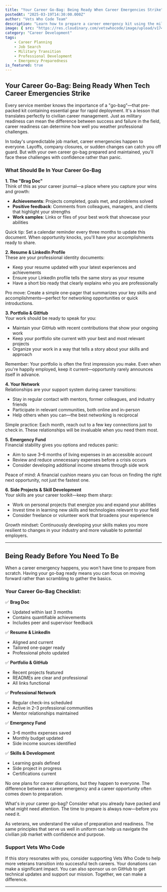```yaml
---
title: "Your Career Go-Bag: Being Ready When Career Emergencies Strike"
postedAt: "2025-03-19T14:30:00.000Z"
author: "Vets Who Code Team"
description: "Learn how to prepare a career emergency kit using the military go-bag concept to stay ready for unexpected job transitions."
image: { src: "https://res.cloudinary.com/vetswhocode/image/upload/v1742570517/go-bag.jpg" }
category: "Career Development"
tags:
    - Career Planning
    - Job Search
    - Military Transition
    - Professional Development
    - Emergency Preparedness
is_featured: true
---
```


## Your Career Go-Bag: Being Ready When Tech Career Emergencies Strike

Every service member knows the importance of a "go-bag"—that pre-packed kit containing essential gear for rapid deployment. It's a lesson that translates perfectly to civilian career management. Just as military readiness can mean the difference between success and failure in the field, career readiness can determine how well you weather professional challenges.

In today's unpredictable job market, career emergencies happen to everyone. Layoffs, company closures, or sudden changes can catch you off guard. But with your own career go-bag prepared and maintained, you'll face these challenges with confidence rather than panic.

### What Should Be In Your Career Go-Bag

**1. The "Brag Doc"**  
Think of this as your career journal—a place where you capture your wins and growth:
- **Achievements**: Projects completed, goals met, and problems solved  
- **Positive feedback**: Comments from colleagues, managers, and clients that highlight your strengths  
- **Work samples**: Links or files of your best work that showcase your abilities  

Quick tip: Set a calendar reminder every three months to update this document. When opportunity knocks, you'll have your accomplishments ready to share.

**2. Resume & LinkedIn Profile**  
These are your professional identity documents:
- Keep your resume updated with your latest experiences and achievements  
- Ensure your LinkedIn profile tells the same story as your resume  
- Have a short bio ready that clearly explains who you are professionally  

Pro move: Create a simple one-pager that summarizes your key skills and accomplishments—perfect for networking opportunities or quick introductions.

**3. Portfolio & GitHub**  
Your work should be ready to speak for you:
- Maintain your GitHub with recent contributions that show your ongoing work  
- Keep your portfolio site current with your best and most relevant projects  
- Organize your work in a way that tells a story about your skills and approach  

Remember: Your portfolio is often the first impression you make. Even when you're happily employed, keep it current—opportunity rarely announces itself in advance.

**4. Your Network**  
Relationships are your support system during career transitions:
- Stay in regular contact with mentors, former colleagues, and industry friends  
- Participate in relevant communities, both online and in-person  
- Help others when you can—the best networking is reciprocal  

Simple practice: Each month, reach out to a few key connections just to check in. These relationships will be invaluable when you need them most.

**5. Emergency Fund**  
Financial stability gives you options and reduces panic:
- Aim to save 3–6 months of living expenses in an accessible account  
- Review and reduce unnecessary expenses before a crisis occurs  
- Consider developing additional income streams through side work  

Peace of mind: A financial cushion means you can focus on finding the right next opportunity, not just the fastest one.

**6. Side Projects & Skill Development**  
Your skills are your career toolkit—keep them sharp:
- Work on personal projects that energize you and expand your abilities  
- Invest time in learning new skills and technologies relevant to your field  
- Consider freelance or volunteer work that broadens your experience  

Growth mindset: Continuously developing your skills makes you more resilient to changes in your industry and more valuable to potential employers.

---

## Being Ready Before You Need To Be

When a career emergency happens, you won't have time to prepare from scratch. Having your go-bag ready means you can focus on moving forward rather than scrambling to gather the basics.

### Your Career Go-Bag Checklist:

✅ **Brag Doc**  
- Updated within last 3 months  
- Contains quantifiable achievements  
- Includes peer and supervisor feedback  

✅ **Resume & LinkedIn**  
- Aligned and current  
- Tailored one-pager ready  
- Professional photo updated  

✅ **Portfolio & GitHub**  
- Recent projects featured  
- READMEs are clear and professional  
- All links functional  

✅ **Professional Network**  
- Regular check-ins scheduled  
- Active in 2–3 professional communities  
- Mentor relationships maintained  

✅ **Emergency Fund**  
- 3–6 months expenses saved  
- Monthly budget updated  
- Side income sources identified  

✅ **Skills & Development**  
- Learning goals defined  
- Side project in progress  
- Certifications current  

No one plans for career disruptions, but they happen to everyone. The difference between a career emergency and a career opportunity often comes down to preparation.

What's in your career go-bag? Consider what you already have packed and what might need attention. The time to prepare is always now—before you need it.

As veterans, we understand the value of preparation and readiness. The same principles that serve us well in uniform can help us navigate the civilian job market with confidence and purpose.

### Support Vets Who Code

If this story resonates with you, consider supporting Vets Who Code to help more veterans transition into successful tech careers. Your donations can make a significant impact. You can also sponsor us on GitHub to get technical updates and support our mission. Together, we can make a difference.

---